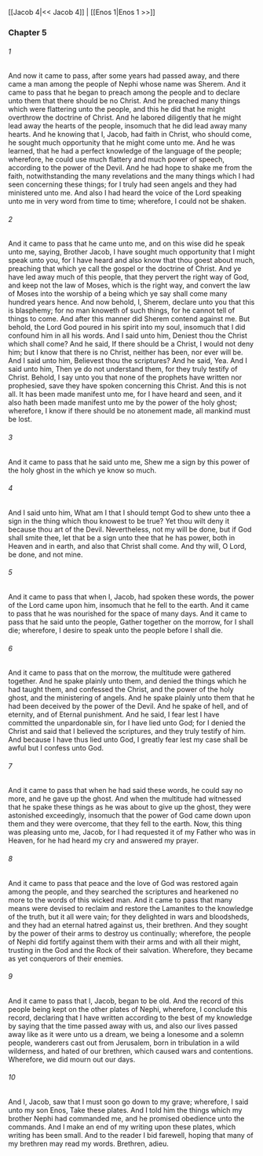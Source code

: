 [[Jacob 4|<< Jacob 4]]  |  [[Enos 1|Enos 1 >>]]

### Chapter 5
###### 1
And now it came to pass, after some years had passed away, and there came a man among the people of Nephi whose name was Sherem. And it came to pass that he began to preach among the people and to declare unto them that there should be no Christ. And he preached many things which were flattering unto the people, and this he did that he might overthrow the doctrine of Christ. And he labored diligently that he might lead away the hearts of the people, insomuch that he did lead away many hearts. And he knowing that I, Jacob, had faith in Christ, who should come, he sought much opportunity that he might come unto me. And he was learned, that he had a perfect knowledge of the language of the people; wherefore, he could use much flattery and much power of speech, according to the power of the Devil. And he had hope to shake me from the faith, notwithstanding the many revelations and the many things which I had seen concerning these things; for I truly had seen angels and they had ministered unto me. And also I had heard the voice of the Lord speaking unto me in very word from time to time; wherefore, I could not be shaken.

###### 2
And it came to pass that he came unto me, and on this wise did he speak unto me, saying, Brother Jacob, I have sought much opportunity that I might speak unto you, for I have heard and also know that thou goest about much, preaching that which ye call the gospel or the doctrine of Christ. And ye have led away much of this people, that they pervert the right way of God, and keep not the law of Moses, which is the right way, and convert the law of Moses into the worship of a being which ye say shall come many hundred years hence. And now behold, I, Sherem, declare unto you that this is blasphemy; for no man knoweth of such things, for he cannot tell of things to come. And after this manner did Sherem contend against me. But behold, the Lord God poured in his spirit into my soul, insomuch that I did confound him in all his words. And I said unto him, Deniest thou the Christ which shall come? And he said, If there should be a Christ, I would not deny him; but I know that there is no Christ, neither has been, nor ever will be. And I said unto him, Believest thou the scriptures? And he said, Yea. And I said unto him, Then ye do not understand them, for they truly testify of Christ. Behold, I say unto you that none of the prophets have written nor prophesied, save they have spoken concerning this Christ. And this is not all. It has been made manifest unto me, for I have heard and seen, and it also hath been made manifest unto me by the power of the holy ghost; wherefore, I know if there should be no atonement made, all mankind must be lost.

###### 3
And it came to pass that he said unto me, Shew me a sign by this power of the holy ghost in the which ye know so much.

###### 4
And I said unto him, What am I that I should tempt God to shew unto thee a sign in the thing which thou knowest to be true? Yet thou wilt deny it because thou art of the Devil. Nevertheless, not my will be done, but if God shall smite thee, let that be a sign unto thee that he has power, both in Heaven and in earth, and also that Christ shall come. And thy will, O Lord, be done, and not mine.

###### 5
And it came to pass that when I, Jacob, had spoken these words, the power of the Lord came upon him, insomuch that he fell to the earth. And it came to pass that he was nourished for the space of many days. And it came to pass that he said unto the people, Gather together on the morrow, for I shall die; wherefore, I desire to speak unto the people before I shall die.

###### 6
And it came to pass that on the morrow, the multitude were gathered together. And he spake plainly unto them, and denied the things which he had taught them, and confessed the Christ, and the power of the holy ghost, and the ministering of angels. And he spake plainly unto them that he had been deceived by the power of the Devil. And he spake of hell, and of eternity, and of Eternal punishment. And he said, I fear lest I have committed the unpardonable sin, for I have lied unto God; for I denied the Christ and said that I believed the scriptures, and they truly testify of him. And because I have thus lied unto God, I greatly fear lest my case shall be awful but I confess unto God.

###### 7
And it came to pass that when he had said these words, he could say no more, and he gave up the ghost. And when the multitude had witnessed that he spake these things as he was about to give up the ghost, they were astonished exceedingly, insomuch that the power of God came down upon them and they were overcome, that they fell to the earth. Now, this thing was pleasing unto me, Jacob, for I had requested it of my Father who was in Heaven, for he had heard my cry and answered my prayer.

###### 8
And it came to pass that peace and the love of God was restored again among the people, and they searched the scriptures and hearkened no more to the words of this wicked man. And it came to pass that many means were devised to reclaim and restore the Lamanites to the knowledge of the truth, but it all were vain; for they delighted in wars and bloodsheds, and they had an eternal hatred against us, their brethren. And they sought by the power of their arms to destroy us continually; wherefore, the people of Nephi did fortify against them with their arms and with all their might, trusting in the God and the Rock of their salvation. Wherefore, they became as yet conquerors of their enemies.

###### 9
And it came to pass that I, Jacob, began to be old. And the record of this people being kept on the other plates of Nephi, wherefore, I conclude this record, declaring that I have written according to the best of my knowledge by saying that the time passed away with us, and also our lives passed away like as it were unto us a dream, we being a lonesome and a solemn people, wanderers cast out from Jerusalem, born in tribulation in a wild wilderness, and hated of our brethren, which caused wars and contentions. Wherefore, we did mourn out our days.

###### 10
And I, Jacob, saw that I must soon go down to my grave; wherefore, I said unto my son Enos, Take these plates. And I told him the things which my brother Nephi had commanded me, and he promised obedience unto the commands. And I make an end of my writing upon these plates, which writing has been small. And to the reader I bid farewell, hoping that many of my brethren may read my words. Brethren, adieu.